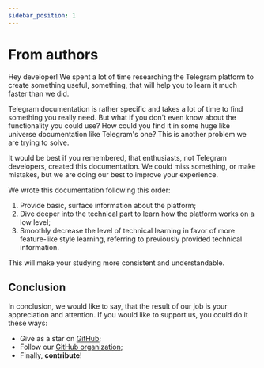 ```yaml
---
sidebar_position: 1
---
```


# From authors

Hey developer! We spent a lot of time researching the Telegram platform to
create something useful, something, that will help you to learn it much faster
than we did.

Telegram documentation is rather specific and takes a lot of time to find
something you really need. But what if you don't even know about the
functionality you could use? How could you find it in some huge like universe
documentation like Telegram's one? This is another problem we are trying to
solve.

It would be best if you remembered, that enthusiasts, not Telegram developers,
created this documentation. We could miss something, or make mistakes, but we
are doing our best to improve your experience.

We wrote this documentation following this order:

1. Provide basic, surface information about the platform;
2. Dive deeper into the technical part to learn how the platform works on a low
   level;
3. Smoothly decrease the level of technical learning in favor of more
   feature-like style learning, referring to previously provided technical
   information.

This will make your studying more consistent and understandable.

## Conclusion

In conclusion, we would like to say, that the result of our job is your
appreciation and attention. If you would like to support us, you could do it
these ways:

- Give as a star on [GitHub](https://github.com/twa-dev/docs);
- Follow our [GitHub organization](https://github.com/twa-dev);
- Finally, **contribute**!
